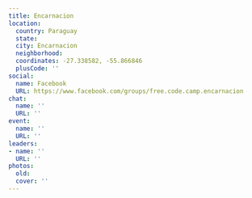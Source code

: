 ```yaml
---
title: Encarnacion
location:
  country: Paraguay
  state: 
  city: Encarnacion
  neighborhood: 
  coordinates: -27.338582, -55.866846
  plusCode: ''
social:
  name: Facebook
  URL: https://www.facebook.com/groups/free.code.camp.encarnacion
chat:
  name: ''
  URL: ''
event:
  name: ''
  URL: ''
leaders:
- name: ''
  URL: ''
photos:
  old: 
  cover: ''
---
```


